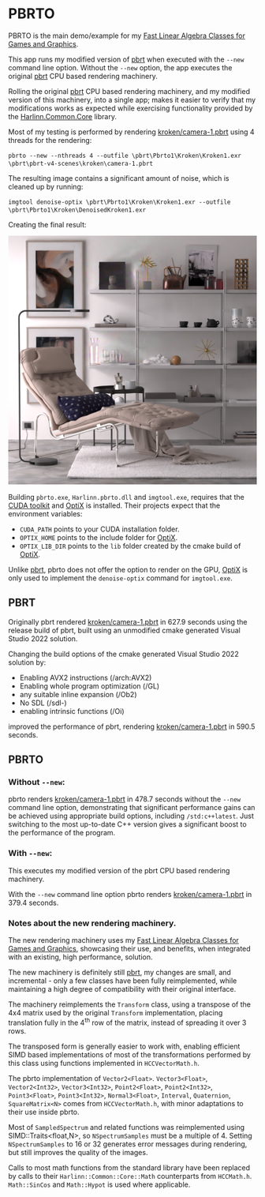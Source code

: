 # PBRTO

PBRTO is the main demo/example for my [Fast Linear Algebra Classes for Games and Graphics](https://harlinn.github.io/Cpp/Cpp/Math/FastLinearAlgebra.html).

This app runs my modified version of [pbrt](https://github.com/mmp/pbrt-v4) when 
executed with the `--new` command line option. Without the `--new` option, the app 
executes the original [pbrt](https://github.com/mmp/pbrt-v4) CPU based rendering machinery.

Rolling the original [pbrt](https://github.com/mmp/pbrt-v4) CPU based rendering machinery, and my modified version of this machinery,
into a single app; makes it easier to verify that my modifications works as expected while exercising functionality provided by
the [Harlinn.Common.Core](https://harlinn.github.io/Cpp/Harlinn.Windows/Harlinn.Common.Core/Harlinn.Common.Core.html) library.

Most of my testing is performed by rendering [kroken/camera-1.pbrt](https://github.com/mmp/pbrt-v4-scenes/blob/master/kroken/camera-1.pbrt)
using 4 threads for the rendering:

```
pbrto --new --nthreads 4 --outfile \pbrt\Pbrto1\Kroken\Kroken1.exr \pbrt\pbrt-v4-scenes\kroken\camera-1.pbrt
```
The resulting image contains a significant amount of noise, which is cleaned up by running:

```
imgtool denoise-optix \pbrt\Pbrto1\Kroken\Kroken1.exr --outfile \pbrt\Pbrto1\Kroken\DenoisedKroken1.exr
```
Creating the final result:

<img src="./Images/Kroken1.png" width="640"/>

Building `pbrto.exe`, `Harlinn.pbrto.dll` and `imgtool.exe`, requires that the [CUDA toolkit](https://developer.nvidia.com/cuda-toolkit)
and [OptiX](https://developer.nvidia.com/rtx/ray-tracing/optix) is installed. Their projects 
expect that the environment variables:

- `CUDA_PATH` points to your CUDA installation folder.
- `OPTIX_HOME` points to the include folder for [OptiX](https://developer.nvidia.com/rtx/ray-tracing/optix).
- `OPTIX_LIB_DIR` points to the `lib` folder created by the cmake build of [OptiX](https://developer.nvidia.com/rtx/ray-tracing/optix).

Unlike [pbrt](https://github.com/mmp/pbrt-v4), pbrto does not offer the option to render on the GPU, 
[OptiX](https://developer.nvidia.com/rtx/ray-tracing/optix) is only used to implement the `denoise-optix` 
command for `imgtool.exe`.
 

## PBRT

Originally pbrt rendered [kroken/camera-1.pbrt](https://github.com/mmp/pbrt-v4-scenes/blob/master/kroken/camera-1.pbrt) in 627.9 seconds using the release build of pbrt, 
built using an unmodified cmake generated Visual Studio 2022 solution.

Changing the build options of the cmake generated Visual Studio 2022 solution by:

- Enabling AVX2 instructions (/arch:AVX2)
- Enabling whole program optimization (/GL)
- any suitable inline expansion (/Ob2)
- No SDL (/sdl-)
- enabling intrinsic functions (/Oi) 
 
improved the performance of pbrt, rendering 
[kroken/camera-1.pbrt](https://github.com/mmp/pbrt-v4-scenes/blob/master/kroken/camera-1.pbrt) in 590.5 seconds.

## PBRTO 

### Without `--new`:

pbrto renders [kroken/camera-1.pbrt](https://github.com/mmp/pbrt-v4-scenes/blob/master/kroken/camera-1.pbrt) in 478.7 
seconds without the `--new` command line option, demonstrating that significant performance gains can be achieved using
appropriate build options, including `/std:c++latest`. Just switching to the most up-to-date C++ version 
gives a significant boost to the performance of the program.

### With `--new`:

This executes my modified version of the pbrt CPU based rendering machinery.

With the `--new` command line option pbrto renders [kroken/camera-1.pbrt](https://github.com/mmp/pbrt-v4-scenes/blob/master/kroken/camera-1.pbrt)
in 379.4 seconds. 

### Notes about the new rendering machinery.

The new rendering machinery uses my [Fast Linear Algebra Classes for Games and Graphics](https://harlinn.github.io/Cpp/Cpp/Math/FastLinearAlgebra.html), 
showcasing their use, and benefits, when integrated with an existing, high performance, solution.

The new machinery is definitely still [pbrt](https://github.com/mmp/pbrt-v4), my changes are small, and incremental - only a
few classes have been fully reimplemented, while maintaining a high degree of compatibility with their original interface. 

The machinery reimplements the `Transform` class, using a transpose of the 4x4 matrix used by the original `Transform` 
implementation, placing translation fully in the 4<sup>th</sup> row of the matrix, instead of spreading it over 3 rows.

The transposed form is generally easier to work with, enabling efficient SIMD based implementations of 
most of the transformations performed by this class using functions implemented in `HCCVectorMath.h`.

The pbrto implementation of `Vector2<Float>`. `Vector3<Float>`, `Vector2<Int32>`, `Vector3<Int32>`,
`Point2<Float>`, `Point2<Int32>`, `Point3<Float>`, `Point3<Int32>`, `Normal3<Float>`, `Interval`,
`Quaternion`, `SquareMatrix<N>` comes from `HCCVectorMath.h`, with minor adaptations to their use 
inside pbrto.

Most of `SampledSpectrum` and related functions was reimplemented using SIMD::Traits<float,N>, so
`NSpectrumSamples` must be a multiple of 4. Setting `NSpectrumSamples` to 16 or 32 generates error messages 
during rendering, but still improves the quality of the images. 

Calls to most math functions from the standard library have been replaced by calls to their `Harlinn::Common::Core::Math` 
counterparts from `HCCMath.h`. `Math::SinCos` and `Math::Hypot` is used where applicable.

